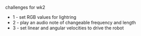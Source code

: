 challenges for wk2 

- 1 - set RGB values for lightring
- 2 - play an audio note of changeable frequency and length
- 3 - set linear and angular velocities to drive the robot

